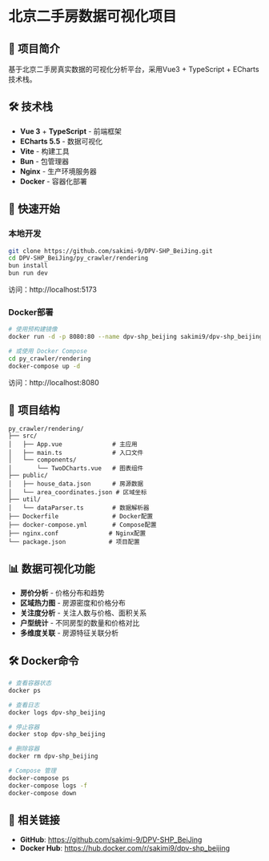 # 北京二手房数据可视化项目

## 📝 项目简介

基于北京二手房真实数据的可视化分析平台，采用Vue3 + TypeScript + ECharts技术栈。

## 🛠️ 技术栈

- **Vue 3** + **TypeScript** - 前端框架
- **ECharts 5.5** - 数据可视化
- **Vite** - 构建工具  
- **Bun** - 包管理器
- **Nginx** - 生产环境服务器
- **Docker** - 容器化部署

## 🚀 快速开始

### 本地开发
```bash
git clone https://github.com/sakimi-9/DPV-SHP_BeiJing.git
cd DPV-SHP_BeiJing/py_crawler/rendering
bun install
bun run dev
```
访问：http://localhost:5173

### Docker部署
```bash
# 使用预构建镜像
docker run -d -p 8080:80 --name dpv-shp_beijing sakimi9/dpv-shp_beijing:latest

# 或使用 Docker Compose
cd py_crawler/rendering
docker-compose up -d
```
访问：http://localhost:8080

## 📁 项目结构
```
py_crawler/rendering/
├── src/
│   ├── App.vue              # 主应用
│   ├── main.ts              # 入口文件  
│   └── components/
│       └── TwoDCharts.vue   # 图表组件
├── public/
│   ├── house_data.json      # 房源数据
│   └── area_coordinates.json # 区域坐标
├── util/
│   └── dataParser.ts        # 数据解析器
├── Dockerfile               # Docker配置
├── docker-compose.yml       # Compose配置
├── nginx.conf              # Nginx配置
└── package.json            # 项目配置
```

## 📊 数据可视化功能

- **房价分析** - 价格分布和趋势
- **区域热力图** - 房源密度和价格分布  
- **关注度分析** - 关注人数与价格、面积关系
- **户型统计** - 不同房型的数量和价格对比
- **多维度关联** - 房源特征关联分析

## 🛠️ Docker命令

```bash
# 查看容器状态
docker ps

# 查看日志
docker logs dpv-shp_beijing

# 停止容器
docker stop dpv-shp_beijing

# 删除容器  
docker rm dpv-shp_beijing

# Compose 管理
docker-compose ps
docker-compose logs -f
docker-compose down
```

## 🔗 相关链接

- **GitHub**: https://github.com/sakimi-9/DPV-SHP_BeiJing
- **Docker Hub**: https://hub.docker.com/r/sakimi9/dpv-shp_beijing
